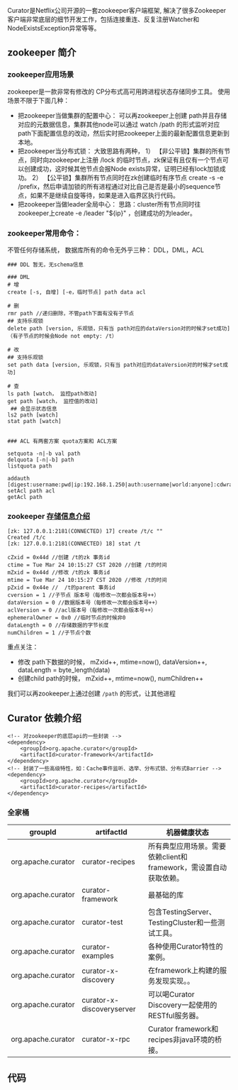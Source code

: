 Curator是Netflix公司开源的一套zookeeper客户端框架, 解决了很多Zookeeper客户端非常底层的细节开发工作，包括连接重连、反复注册Watcher和NodeExistsException异常等等。


## zookeeper 简介

### zookeeper应用场景
zookeeper是一款非常有修改的 CP分布式高可用跨进程状态存储同步工具。 使用场景不限于下面几种：

- 把zookeeper当做集群的配置中心： 可以再zookeeper上创建 path并且存储对应的元数据信息，集群其他node可以通过 watch /path 的形式监听对应path下面配置信息的改动，然后实时把zookeeper上面的最新配置信息更新到本地。
- 把zookeeper当分布式锁： 大致思路有两种， 1） 【非公平锁】集群的所有节点，同时向zookeeper上注册 /lock 的临时节点，zk保证有且仅有一个节点可以创建成功，这时候其他节点会报Node exists异常，证明已经有lock加锁成功。
                                     2） 【公平锁】集群所有节点同时在zk创建临时有序节点 create -s -e /prefix，然后申请加锁的所有进程通过对比自己是否是最小的sequence节点，如果不是继续自旋等待，如果是进入临界区执行代码。
- 把zookeeper当做leader全局中心： 思路：cluster所有节点同时往zookeeper上create -e /leader "${ip}" ，创建成功的为leader。

### zookeeper常用命令：

不管任何存储系统， 数据库所有的命令无外乎三种： DDL，DML，ACL

```
### DDL 暂无，无schema信息

### DML
# 增
create [-s, 自增] [-e，临时节点] path data acl

# 删
rmr path //递归删除，不管path下面有没有子节点
## 支持乐观锁
delete path [version, 乐观锁，只有当 path对应的dataVersion对的时候才set成功] （有子节点的时候会Node not empty: /t）

# 改 
## 支持乐观锁
set path data [version, 乐观锁，只有当 path对应的dataVersion对的时候才set成功]

# 查
ls path [watch， 监控path改动]
get path [watch， 监控值的改动]
 ## 会显示状态信息
ls2 path [watch]
stat path [watch]


### ACL 有两套方案 quota方案和 ACL方案

setquota -n|-b val path
delquota [-n|-b] path
listquota path

addauth [digest:username:pwd|ip:192.168.1.250|auth:username|world:anyone]:cdwra
setAcl path acl
getAcl path

```                                    

### zookeeper [存储信息介绍][2]

```
[zk: 127.0.0.1:2181(CONNECTED) 17] create /t/c ""
Created /t/c
[zk: 127.0.0.1:2181(CONNECTED) 18] stat /t

cZxid = 0x44d //创建 /t的zk 事务id
ctime = Tue Mar 24 10:15:27 CST 2020 //创建 /t的时间
mZxid = 0x44d //修改 /t的zk 事务id
mtime = Tue Mar 24 10:15:27 CST 2020 //修改 /t的时间
pZxid = 0x44e //  /t的parent 事务id
cversion = 1 //子节点 版本号（每修改一次都会版本号++）
dataVersion = 0 //数据版本号（每修改一次都会版本号++）
aclVersion = 0 //acl版本号（每修改一次都会版本号++）
ephemeralOwner = 0x0 //临时节点的时候非0
dataLength = 0 //存储数据的字节长度
numChildren = 1 //子节点个数

```
 重点关注：
-  修改 path下数据的时候， mZxid++, mtime=now(), dataVersion++, dataLength = byte_length(data)
-  创建child path的时候， mZxid++, mtime=now(), numChildren++



我们可以再zookeeper上通过创建 ``` /path ``` 的形式，让其他进程

## Curator 依赖介绍
```
<!-- 对zookeeper的底层api的一些封装 -->
<dependency>
    <groupId>org.apache.curator</groupId>
    <artifactId>curator-framework</artifactId>
</dependency>
<!-- 封装了一些高级特性，如：Cache事件监听、选举、分布式锁、分布式Barrier -->
<dependency>
    <groupId>org.apache.curator</groupId>
    <artifactId>curator-recipes</artifactId>
</dependency>
```

### 全家桶


| groupId  |artifactId  |机器健康状态  |
| ----  | ----  | ----  |
| org.apache.curator  | curator-recipes  | 所有典型应用场景。需要依赖client和framework，需设置自动获取依赖。  |
| org.apache.curator  | curator-framework  | 最基础的库 |
| org.apache.curator  | curator-test | 包含TestingServer、TestingCluster和一些测试工具。  |
| org.apache.curator  | curator-examples | 各种使用Curator特性的案例。  |
| org.apache.curator  | curator-x-discovery | 在framework上构建的服务发现实现。。  |
| org.apache.curator  | curator-x-discoveryserver | 可以喝Curator Discovery一起使用的RESTful服务器。  |
| org.apache.curator  | curator-x-rpc | Curator framework和recipes非java环境的桥接。  |
	
## 代码


[1]: https://github.com/moheqionglin/spring-demo/tree/master/other-project/zk-curator
[2]: https://www.processon.com/view/link/5e797a83e4b092510f6ff40e